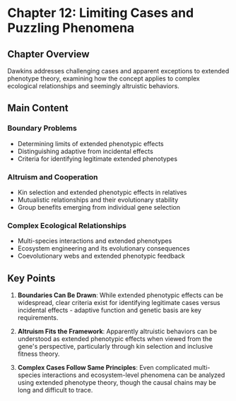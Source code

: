 # Chapter 12: Limiting Cases and Puzzling Phenomena

## Chapter Overview
Dawkins addresses challenging cases and apparent exceptions to extended phenotype theory, examining how the concept applies to complex ecological relationships and seemingly altruistic behaviors.

## Main Content

### Boundary Problems
- Determining limits of extended phenotypic effects
- Distinguishing adaptive from incidental effects
- Criteria for identifying legitimate extended phenotypes

### Altruism and Cooperation
- Kin selection and extended phenotypic effects in relatives
- Mutualistic relationships and their evolutionary stability
- Group benefits emerging from individual gene selection

### Complex Ecological Relationships
- Multi-species interactions and extended phenotypes
- Ecosystem engineering and its evolutionary consequences
- Coevolutionary webs and extended phenotypic feedback

## Key Points

1. **Boundaries Can Be Drawn**: While extended phenotypic effects can be widespread, clear criteria exist for identifying legitimate cases versus incidental effects - adaptive function and genetic basis are key requirements.

2. **Altruism Fits the Framework**: Apparently altruistic behaviors can be understood as extended phenotypic effects when viewed from the gene's perspective, particularly through kin selection and inclusive fitness theory.

3. **Complex Cases Follow Same Principles**: Even complicated multi-species interactions and ecosystem-level phenomena can be analyzed using extended phenotype theory, though the causal chains may be long and difficult to trace.